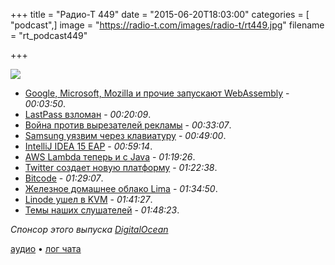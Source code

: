+++
title = "Радио-Т 449"
date = "2015-06-20T18:03:00"
categories = [ "podcast",]
image = "https://radio-t.com/images/radio-t/rt449.jpg"
filename = "rt_podcast449"

+++

![](https://radio-t.com/images/radio-t/rt449.jpg)

- [Google, Microsoft, Mozilla и прочие запускают WebAssembly](http://social.techcrunch.com/2015/06/17/google-microsoft-mozilla-and-others-team-up-to-launch-webassembly-a-new-binary-format-fo) - *00:03:50*.
- [LastPass взломан](http://habrahabr.ru/company/defconru/blog/260383/) - *00:20:09*.
- [Война против вырезателей рекламы](http://www.businessinsider.com/former-google-exec-launches-sourcepoint-with-10-million-series-a-funding-2015-6) - *00:33:07*.
- [Samsung уязвим через клавиатуру](http://www.digitaltrends.com/mobile/keyborad-security-flaw-samsung-phones/) - *00:49:00*.
- [IntelliJ IDEA 15 EAP](http://blog.jetbrains.com/idea/2015/06/intellij-idea-15-eap-is-open/) - *00:59:14*.
- [AWS Lambda теперь и с Java](https://aws.amazon.com/blogs/aws/aws-lambda-update-run-java-code-in-response-to-events/) - *01:19:26*.
- [Twitter создает новую платформу](http://www.theverge.com/2015/6/18/8805183/twitter-project-lightning-curated-news-platform) - *01:22:38*.
- [Bitcode](http://thenextweb.com/apple/2015/06/17/apples-biggest-developer-news-at-wwdc-that-nobodys-talking-about-bitcode/) - *01:29:07*.
- [Железное домашнее облако Lima](http://prsm.tc/HHRltX) - *01:34:50*.
- [Linode ушел в KVM](http://www.itworld.com/article/2937714/cloud-computing/why-linode-moved-to-kvm.html) - *01:41:27*.
- [Темы наших слушателей](https://radio-t.com/p/2015/06/16/prep-449/) - *01:48:23*.

_Спонсор этого выпуска [DigitalOcean](https://do.co/radiot)_

[аудио](https://cdn.radio-t.com/rt_podcast449.mp3) • [лог чата](http://chat.radio-t.com/logs/radio-t-449.html)
<audio src="https://cdn.radio-t.com/rt_podcast449.mp3" preload="none"></audio>
